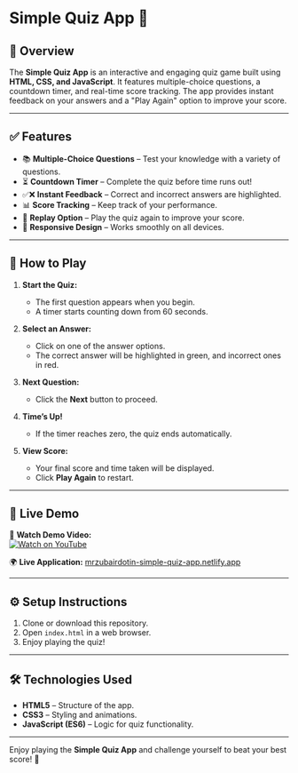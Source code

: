 # Simple Quiz App 🎯

## 🌟 Overview
The **Simple Quiz App** is an interactive and engaging quiz game built using **HTML, CSS, and JavaScript**. It features multiple-choice questions, a countdown timer, and real-time score tracking. The app provides instant feedback on your answers and a "Play Again" option to improve your score.

---

## ✅ Features
- 📚 **Multiple-Choice Questions** – Test your knowledge with a variety of questions.
- ⏳ **Countdown Timer** – Complete the quiz before time runs out!
- ✅❌ **Instant Feedback** – Correct and incorrect answers are highlighted.
- 📊 **Score Tracking** – Keep track of your performance.
- 🔄 **Replay Option** – Play the quiz again to improve your score.
- 🎨 **Responsive Design** – Works smoothly on all devices.

---

## 📌 How to Play
1. **Start the Quiz:**
   - The first question appears when you begin.
   - A timer starts counting down from 60 seconds.
   
2. **Select an Answer:**
   - Click on one of the answer options.
   - The correct answer will be highlighted in green, and incorrect ones in red.
   
3. **Next Question:**
   - Click the **Next** button to proceed.
   
4. **Time’s Up!**
   - If the timer reaches zero, the quiz ends automatically.
   
5. **View Score:**
   - Your final score and time taken will be displayed.
   - Click **Play Again** to restart.

---

## 🚀 Live Demo  
🎥 **Watch Demo Video:**  
[![Watch on YouTube](https://img.youtube.com/vi/U8V_gayLs2k/0.jpg)](https://www.youtube.com/watch?v=U8V_gayLs2k) 

🌍 **Live Application:** [mrzubairdotin-simple-quiz-app.netlify.app](https://mrzubairdotin-simple-quiz-app.netlify.app)

---

## ⚙️ Setup Instructions
1. Clone or download this repository.
2. Open `index.html` in a web browser.
3. Enjoy playing the quiz!

---

## 🛠️ Technologies Used
- **HTML5** – Structure of the app.
- **CSS3** – Styling and animations.
- **JavaScript (ES6)** – Logic for quiz functionality.

---

Enjoy playing the **Simple Quiz App** and challenge yourself to beat your best score! 🚀

